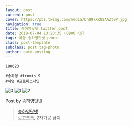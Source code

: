 ```yaml
---
layout: post
current: post
cover: https://pbs.twimg.com/media/DhO97XKU8AAZt0P.jpg
navigation: true
title: 송하영닷넷 twitter post
date: 2018-07-04 13:20:35 +0900 KST
tags: 하영 송하영닷넷 photo
class: post-template
subclass: post tag-photo
author: auto-posting
---
```


```  
180623  
  
#송하영 #fromis_9  
#하영 #프로미스나인  

```

![0](https://pbs.twimg.com/media/DhO97XJUwAACW-P.jpg)
![1](https://pbs.twimg.com/media/DhO97XJV4AA3Ll8.jpg)
![2](https://pbs.twimg.com/media/DhO97XKU8AAZt0P.jpg)


Post by 송하영닷넷

> [송하영닷넷](https://twitter.com/970929_net)  
  로고크롭, 2차가공 금지